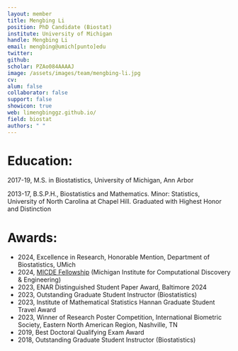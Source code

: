 ```yaml
---
layout: member
title: Mengbing Li
position: PhD Candidate (Biostat)
institute: University of Michigan
handle: Mengbing Li
email: mengbing@umich[punto]edu
twitter: 
github: 
scholar: PZAo084AAAAJ
image: /assets/images/team/mengbing-li.jpg
cv: 
alum: false
collaborator: false         
support: false
showicon: true                           
web: limengbinggz.github.io/
field: biostat
authors: " "
---
```


# Education:

2017-19, M.S. in Biostatistics, University of Michigan, Ann Arbor

2013-17, B.S.P.H., Biostatistics and Mathematics. Minor: Statistics, University of North Carolina at Chapel Hill. Graduated with Highest Honor and Distinction


# Awards:

* 2024, Excellence in Research, Honorable Mention, Department of Biostatistics, UMich
* 2024, [MICDE Fellowship](https://micde.umich.edu/academic-programs/fellowships/) (Michigan Institute for Computational Discovery & Engineering)
* 2023, ENAR Distinguished Student Paper Award, Baltimore 2024
* 2023, Outstanding Graduate Student Instructor (Biostatistics)
* 2023, Institute of Mathematical Statistics Hannan Graduate Student Travel Award
* 2023, Winner of Research Poster Competition, International Biometric Society, Eastern North American Region, Nashville, TN
* 2019, Best Doctoral Qualifying Exam Award
* 2018, Outstanding Graduate Student Instructor (Biostatistics)

